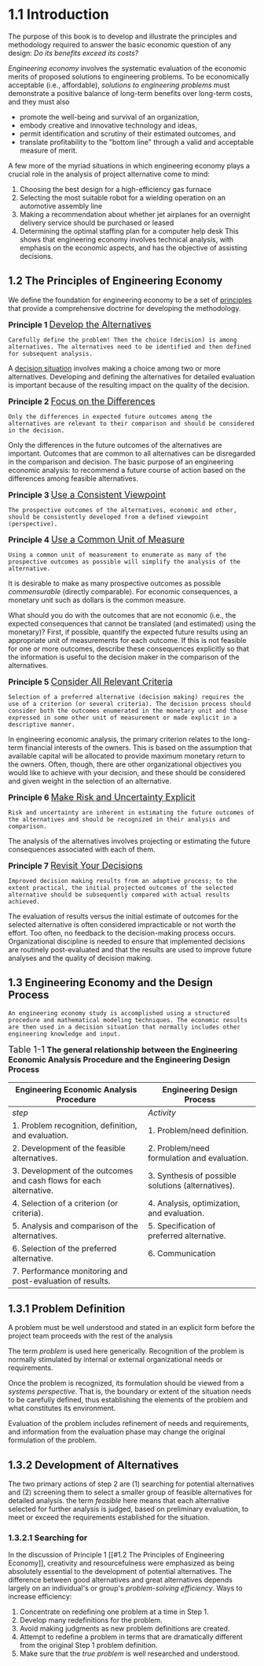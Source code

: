 # 1.1 Introduction
The purpose of this book is to develop and illustrate the principles and methodology required to answer the basic economic question of any design: *Do its benefits exceed its costs?*

*Engineering economy* involves the systematic evaluation of the economic merits of proposed solutions to engineering problems. To be economically acceptable (i.e., affordable), *solutions to engineering problems* must demonstrate a positive balance of long-term benefits over long-term costs, and they must also
* promote the well-being and survival of an organization,
* embody creative and innovative technology and ideas,
* permit identification and scrutiny of their estimated outcomes, and
* translate profitability to the "bottom line" through a valid and acceptable measure of merit.

A few more of the myriad situations in which engineering economy plays a crucial role in the analysis of project alternative come to mind:
1. Choosing the best design for a high-efficiency gas furnace
2. Selecting the most suitable robot for a wielding operation on an automotive assembly line
3. Making a recommendation about whether jet airplanes for an overnight delivery service should be purchased or leased
4. Determining the optimal staffing plan for a computer help desk
This shows that engineering economy involves technical analysis, with emphasis on the economic aspects, and has the objective of assisting decisions. 

## 1.2 The Principles of Engineering Economy
We define the foundation for engineering economy to be a set of <u>principles</u> that provide a comprehensive doctrine for developing the methodology.

<font size="3"><b>Principle 1</b></font>
<font size="4"><u>Develop the Alternatives</u></font>

	Carefully define the problem! Then the choice (decision) is among alternatives. The alternatives need to be identified and then defined for subsequent analysis.

A <u>decision situation</u> involves making a choice among two or more alternatives. Developing and defining the alternatives for detailed evaluation is important because of the resulting impact on the quality of the decision.

<font size="3"><b>Principle 2</b></font>
<font size="4"><u>Focus on the Differences</u></font>

	Only the differences in expected future outcomes among the alternatives are relevant to their comparison and should be considered in the decision.

Only the differences in the future outcomes of the alternatives are important. Outcomes that are common to all alternatives can be disregarded in the comparison and decision.
The basic purpose of an engineering economic analysis: to recommend a future course of action based on the differences among feasible alternatives.

<font size="3"><b>Principle 3</b></font>
<font size="4"><u>Use a Consistent Viewpoint</u></font>

	The prospective outcomes of the alternatives, economic and other, should be consistently developed from a defined viewpoint (perspective).

<font size="3"><b>Principle 4</b></font>
<font size="4"><u>Use a Common Unit of Measure</u></font>

	Using a common unit of measurement to enumerate as many of the prospective outcomes as possible will simplify the analysis of the alternative.

It is desirable to make as many prospective outcomes as possible *commensurable* (directly comparable). For economic consequences, a monetary unit such as dollars is the common measure.

What should you do with the outcomes that are not economic (i.e., the expected consequences that cannot be translated (and estimated) using the monetary)? First, if possible, quantify the expected future results using an appropriate unit of measurements for each outcome. If this is not feasible for one or more outcomes, describe these consequences explicitly so that the information is useful to the decision maker in the comparison of the alternatives.

<font size="3"><b>Principle 5</b></font>
<font size="4"><u>Consider All Relevant Criteria</u></font>

	Selection of a preferred alternative (decision making) requires the use of a criterion (or several criteria). The decision process should consider both the outcomes enumerated in the monetary unit and those expressed in some other unit of measurement or made explicit in a descriptive manner.

In engineering economic analysis, the primary criterion relates to the long-term financial interests of the owners. This is based on the assumption that available capital will be allocated to provide maximum monetary return to the owners. Often, though, there are other organizational objectives you would like to achieve with your decision, and these should be considered and given weight in the selection of an alternative.

<font size="3"><b>Principle 6</b></font>
<font size="4"><u>Make Risk and Uncertainty Explicit</u></font>

	Risk and uncertainty are inherent in estimating the future outcomes of the alternatives and should be recognized in their analysis and comparison.

The analysis of the alternatives involves projecting or estimating the future consequences associated with each of them.

<font size="3"><b>Principle 7</b></font>
<font size="4"><u>Revisit Your Decisions</u></font>

	Improved decision making results from an adaptive process; to the extent practical, the initial projected outcomes of the selected alternative should be subsequently compared with actual results achieved.

The evaluation of results versus the initial estimate of outcomes for the selected alternative is often considered impracticable or not worth the effort. Too often, no feedback to the decision-making process occurs. Organizational discipline is needed to ensure that implemented decisions are routinely post-evaluated and that the results are used to improve future analyses and the quality of decision making. 

## 1.3 Engineering Economy and the Design Process

	An engineering economy study is accomplished using a structured procedure and mathematical modeling techniques. The economic results are then used in a decision situation that normally includes other engineering knowledge and input.

<font size="4">Table 1-1</font> <font size="3"><b>The general relationship between the Engineering Economic Analysis Procedure and the Engineering Design Process</b></font>

| Engineering Economic Analysis Procedure                             | Engineering Design Process                         |
| ------------------------------------------------------------------- | -------------------------------------------------- |
| *step*                                                              | *Activity*                                         |
| 1. Problem recognition, definition, and evaluation.                 | 1. Problem/need definition.                        |
| 2. Development of the feasible alternatives.                        | 2. Problem/need formulation and evaluation.        |
| 3. Development of the outcomes and cash flows for each alternative. | 3. Synthesis of possible solutions (alternatives). |
| 4. Selection of a criterion (or criteria).                          | 4. Analysis, optimization, and evaluation.         |
| 5. Analysis and comparison of the alternatives.                     | 5. Specification of preferred alternative.         |
| 6. Selection of the preferred alternative.                          | 6. Communication                                   |
| 7. Performance monitoring and post-evaluation of results.           |                                                    |
## 1.3.1 Problem Definition
A problem must be well understood and stated in an explicit form before the project team proceeds with the rest of the analysis

The term *problem* is used here generically. Recognition of the problem is normally stimulated by internal or external organizational needs or requirements.

Once the problem is recognized, its formulation should be viewed from a *systems perspective*. That is, the boundary or extent of the situation needs to be carefully defined, thus establishing the elements of the problem and what constitutes its environment. 

Evaluation of the problem includes refinement of needs and requirements, and information from the evaluation phase may change the original formulation of the problem.

## 1.3.2 Development of Alternatives
The two primary actions of step 2 are (1) searching for potential alternatives and (2) screening them to select a smaller group of feasible alternatives for detailed analysis. the term *feasible* here means that each alternative selected for further analysis is judged, based on preliminary evaluation, to meet or exceed the requirements established for the situation.

### 1.3.2.1 Searching for 
In the discussion of Principle 1 [[#1.2 The Principles of Engineering Economy]], creativity and resourcefulness were emphasized as being absolutely essential to the development of potential alternatives. The difference between good alternatives and great alternatives depends largely on an individual's or group's *problem-solving efficiency*. Ways to increase efficiency:
1. Concentrate on redefining one problem at a time in Step 1.
2. Develop many redefinitions for the problem.
3. Avoid making judgments as new problem definitions are created.
4. Attempt to redefine a problem in terms that are dramatically different from the original Step 1 problem definition.
5. Make sure that the *true problem* is well researched and understood.